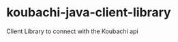 koubachi-java-client-library
============================

Client Library to connect with the Koubachi api 